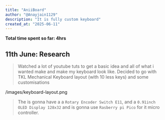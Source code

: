 ```yaml
---
title: "AniiBoard"
author: "@Anayjain1129"
description: "It is fully custom keyboard"
created_at: "2025-06-11"
---
```


**Total time spent so far: 4hrs**

## 11th June: Research
> Watched a lot of youtube tuts to get a basic idea and all of what i wanted make and make my keyboard look like.
> Decided to go with TKL Mechanical Keyboard layout (with 10 less keys) and some customisations

/images/keyboard-layout.png

> The is gonna have a a `Rotary Encoder Switch E11`, and a `0.91inch OLED Display 128x32` and is gonna use `Rasberry pi Pico` for it micro controller.
